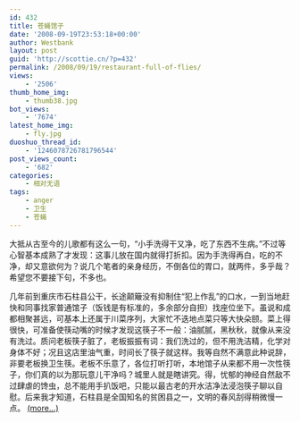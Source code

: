 ```yaml
---
id: 432
title: 苍蝇馆子
date: '2008-09-19T23:53:18+00:00'
author: Westbank
layout: post
guid: 'http://scottie.cn/?p=432'
permalink: /2008/09/19/restaurant-full-of-flies/
views:
    - '2506'
thumb_home_img:
    - thumb38.jpg
bot_views:
    - '7674'
latest_home_img:
    - fly.jpg
duoshuo_thread_id:
    - '1246078726781796544'
post_views_count:
    - '682'
categories:
    - 相对无语
tags:
    - anger
    - 卫生
    - 苍蝇
---
```


大抵从古至今的儿歌都有这么一句，“小手洗得干又净，吃了东西不生病。”不过等心智基本成熟了才发现：这事儿放在国内就得打折扣。因为手洗得再白，吃的不净，却又意欲何为？说几个笔者的亲身经历，不倒各位的胃口，就两件，多乎哉？希望您不要接下句，不多也。

几年前到重庆市石柱县公干，长途颠簸没有抑制住“犯上作乱”的口水，一到当地赶快和同事找家普通馆子（饭钱是有标准的，多余部分自担）找座位坐下。虽说和成都相聚甚远，可基本上还属于川菜序列，大家忙不迭地点菜只等大快朵颐。菜上得很快，可准备使筷动嘴的时候才发现这筷子不一般：油腻腻，黑秋秋，就像从来没有洗过。质问老板筷子脏了，老板振振有词：我们洗过的，但不用洗洁精，化学对身体不好；况且这店里油气重，时间长了筷子就这样。我等自然不满意此种说辞，非要老板换卫生筷。老板不乐意了，各位打听打听，本地馆子从来都不用一次性筷子，你们真的以为那玩意儿干净吗？城里人就是瞎讲究。得，忧郁的神经自然敌不过肆虐的馋虫，总不能用手扒饭吧，只能以最古老的开水洁净法浸泡筷子聊以自慰。后来我才知道，石柱县是全国知名的贫困县之一，文明的春风刮得稍微慢一点。 [<span aria-label="Continue reading 苍蝇馆子">(more…)</span>](http://farbank.net/2008/09/19/restaurant-full-of-flies/#more-432)